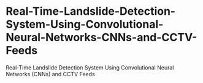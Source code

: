 # Real-Time-Landslide-Detection-System-Using-Convolutional-Neural-Networks-CNNs-and-CCTV-Feeds
Real-Time Landslide Detection System Using Convolutional Neural Networks (CNNs) and CCTV Feeds
